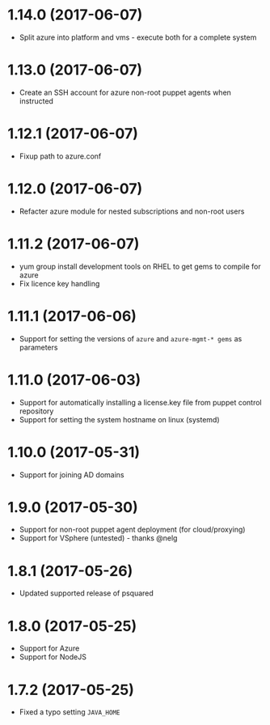 # 1.14.0 (2017-06-07)
* Split azure into platform and vms - execute both for a complete system

# 1.13.0 (2017-06-07)
* Create an SSH account for azure non-root puppet agents when instructed

# 1.12.1 (2017-06-07)
* Fixup path to azure.conf

# 1.12.0 (2017-06-07)
* Refacter azure module for nested subscriptions and non-root users

# 1.11.2 (2017-06-07)
* yum group install development tools on RHEL to get gems to compile for azure
* Fix licence key handling

# 1.11.1 (2017-06-06)
* Support for setting the versions of `azure` and `azure-mgmt-* gems` as parameters

# 1.11.0 (2017-06-03)
* Support for automatically installing a license.key file from puppet control repository
* Support for setting the system hostname on linux (systemd)

# 1.10.0 (2017-05-31)
* Support for joining AD domains

# 1.9.0 (2017-05-30)
* Support for non-root puppet agent deployment (for cloud/proxying)
* Support for VSphere (untested) - thanks @nelg

# 1.8.1 (2017-05-26)
* Updated supported release of psquared

# 1.8.0 (2017-05-25)
* Support for Azure
* Support for NodeJS

# 1.7.2 (2017-05-25)
* Fixed a typo setting `JAVA_HOME`
